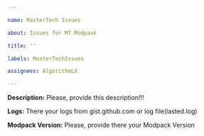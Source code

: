 ```yaml
---

name: MasterTech Issues

about: Issues for MT Modpaxk

title: ''

labels: MasterTechIssues

assignees: AlgorithmLX

---
```


**Description:** Please, provide this description!!!

**Logs:** There your logs from gist.github.com or log file(lasted.log)

**Modpack Version:** Please, provide there your Modpack Version
